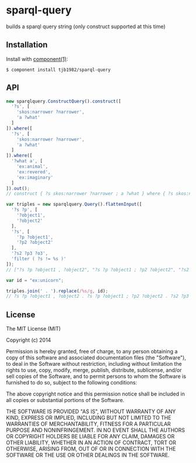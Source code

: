 # sparql-query

  builds a sparql query string (only construct supported at this time)

## Installation

  Install with [component(1)](http://component.io):

    $ component install tjb1982/sparql-query

## API

```javascript
new sparqlquery.ConstructQuery().construct([
  '?s', [
    'skos:narrower ?narrower',
    'a ?what'
  ]
]).where([
  '?s', [
    'skos:narrower ?narrower',
    'a ?what'
  ]
]).where([
  '?what a', [
    'ex:animal',
    'ex:revered',
    'ex:imaginary'
  ]
]).out();
// construct { ?s skos:narrower ?narrower ; a ?what } where { ?s skos:narrower ?narrower ; a ?what . ?what a ex:animal , ex:revered , ex:imaginary } 
```

```javascript
var triples = new sparqlquery.Query().flattenInput([
  '?s ?p', [
    '?object1',
    '?object2'
  ],
  '?s', [
    '?p ?object1',
    '?p2 ?object2'
  ],
  '?s2 ?p3 ?o3',
  'filter ( ?s != %s )'
]);
// ["?s ?p ?object1 , ?object2", "?s ?p ?object1 ; ?p2 ?object2", "?s2 ?p3 ?o3", "filter ( ?s != %s )"] 

var id = "ex:unicorn";

triples.join(' . ').replace(/%s/g, id);
// ?s ?p ?object1 , ?object2 . ?s ?p ?object1 ; ?p2 ?object2 . ?s2 ?p3 ?o3 . filter ( ?s != %s ) 
```


## License

  The MIT License (MIT)

  Copyright (c) 2014 <copyright holders>

  Permission is hereby granted, free of charge, to any person obtaining a copy
  of this software and associated documentation files (the "Software"), to deal
  in the Software without restriction, including without limitation the rights
  to use, copy, modify, merge, publish, distribute, sublicense, and/or sell
  copies of the Software, and to permit persons to whom the Software is
  furnished to do so, subject to the following conditions:

  The above copyright notice and this permission notice shall be included in
  all copies or substantial portions of the Software.

  THE SOFTWARE IS PROVIDED "AS IS", WITHOUT WARRANTY OF ANY KIND, EXPRESS OR
  IMPLIED, INCLUDING BUT NOT LIMITED TO THE WARRANTIES OF MERCHANTABILITY,
  FITNESS FOR A PARTICULAR PURPOSE AND NONINFRINGEMENT. IN NO EVENT SHALL THE
  AUTHORS OR COPYRIGHT HOLDERS BE LIABLE FOR ANY CLAIM, DAMAGES OR OTHER
  LIABILITY, WHETHER IN AN ACTION OF CONTRACT, TORT OR OTHERWISE, ARISING FROM,
  OUT OF OR IN CONNECTION WITH THE SOFTWARE OR THE USE OR OTHER DEALINGS IN
  THE SOFTWARE.
